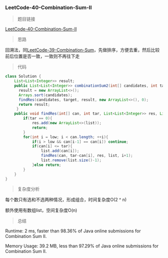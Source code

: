 ### LeetCode-40-Combination-Sum-II

> 题目链接

[LeetCode-40-Combination-Sum-II](https://leetcode.com/problems/combination-sum-ii/)

> 思路

回溯法，同[LeetCode-39-Combination-Sum](https://leetcode.com/problems/combination-sum/)，先做排序，方便去重，然后比较前后位置是否一致，一致则不再往下走

> 代码

```java
class Solution {
    List<List<Integer>> result;
    public List<List<Integer>> combinationSum2(int[] candidates, int target) {
      result = new ArrayList<>();
      Arrays.sort(candidates);
      findRes(candidates, target, result, new ArrayList<>(), 0);
      return result;
	 }
    public void findRes(int[] can, int tar, List<List<Integer>> res, List<Integer> list, int low){
        if(tar == 0){
            res.add(new ArrayList<>(list));
            return;
        }
        for(int i = low; i < can.length; ++i){
        	if(i > low && can[i-1] == can[i]) continue;
            if(can[i] <= tar){
                list.add(can[i]);
                findRes(can, tar-can[i], res, list, i+1);
                list.remove(list.size()-1);
            }else return;
        }
    }
}
```

> 复杂度分析

每个数只有选和不选两种情况，形成组合，时间复杂度O(2 ^ n)

额外使用有数组list，空间复杂度O(n)

> 总结

Runtime: 2 ms, faster than 98.36% of Java online submissions for Combination Sum II.

Memory Usage: 39.2 MB, less than 97.29% of Java online submissions for Combination Sum II.
